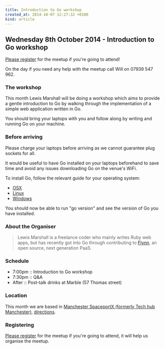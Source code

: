 ```yaml
---
title: Introduction to Go workshop
created_at: 2014-10-07 12:27:32 +0100
kind: article
---
```


## Wednesday 8th October 2014 - Introduction to Go workshop

[Please register](https://docs.google.com/forms/d/1jNdUQMBGAZRRyK8VeDiIa17__T2qllGyCedIlLffMz8/viewform) for the meetup if you're going to attend!

On the day if you need any help with the meetup call Will on 07939 547 962.

### The workshop

This month Lewis Marshall will be doing a workshop which aims to provide a gentle introduction to Go by walking through the implementation of a simple web application written in Go.

You should bring your laptops with you and follow along by writing and running Go on your machine.

### Before arriving

Please charge your laptops before arriving as we cannot guarantee plug sockets for all.

It would be useful to have Go installed on your laptops beforehand to save time and avoid any issues downloading Go on the venue's WiFi.

To install Go, follow the relevant guide for your operating system:

* [OSX](https://golang.org/doc/install#osx)
* [Linux](https://golang.org/doc/install#tarball)
* [Windows](https://golang.org/doc/install#windows)

You should now be able to run "go version" and see the version of Go you have installed.

### About the Organiser

> Lewis Marshall is a freelance coder who mainly writes Ruby web apps, but has recently got into Go through contributing to [Flynn](https://flynn.io), an open source, next generation PaaS.

### Schedule

* 7:00pm :: Introduction to Go workshop
* 7:30pm :: Q&A
* After  :: Post-talk drinks at Marble (57 Thomas street)

### Location

This month we are based in [Manchester SpaceportX (formerly Tech hub Manchester)](http://spaceportx.com/), [directions](https://www.google.com/maps/preview?daddr=53.4823,-2.23394).

### Registering

[Please register](https://docs.google.com/forms/d/1jNdUQMBGAZRRyK8VeDiIa17__T2qllGyCedIlLffMz8/viewform) for the meetup if you're going to attend, it will help us organise the meetup.
